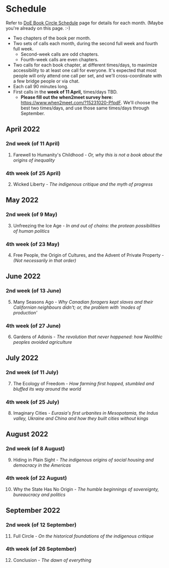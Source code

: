 # Schedule

Refer to [DoE Book Circle Schedule](https://doe.bookcircle.academy/schedule) page for details for each month. (Maybe you're already on this page. :-)

- Two chapters of the book per month.
- Two sets of calls each month, during the second full week and fourth full week.
	- Second-week calls are odd chapters.
	- Fourth-week calls are even chapters.
- Two calls for each book chapter, at different times/days, to maximize accessibility to at least one call for everyone. It's expected that most people will only attend one call per set, and we'll cross-coordinate with a few bridge people or via chat.
- Each call 90 minutes long.
- First calls in the **week of 11 April,** times/days TBD.
	- **Please fill out the when2meet survey here:**  <https://www.when2meet.com/?15231020-PfpdF>.  We'll choose the best two times/days, and use those same times/days through September.

## April 2022

### 2nd week (of 11 April)

1. Farewell to Humanity's Childhood - _Or, why this is not a book about the origins of inequality_

### 4th week (of 25 April)

2. Wicked Liberty - _The indigenous critique and the myth of progress_

## May 2022

### 2nd week (of 9 May)

3. Unfreezing the Ice Age - _In and out of chains: the protean possibilities of human politics_

### 4th week (of 23 May)

4. Free People, the Origin of Cultures, and the Advent of Private Property - _(Not necessarily in that order)_

## June 2022

### 2nd week (of 13 June)

5. Many Seasons Ago - _Why Canadian foragers kept slaves and their Californian neighbours didn't; or, the problem with 'modes of production'_

### 4th week (of 27 June)

6. Gardens of Adonis - _The revolution that never happened: how Neolithic peoples avoided agriculture_

## July 2022

### 2nd week (of 11 July)

7. The Ecology of Freedom - _How farming first hopped, stumbled and bluffed its way around the world_

### 4th week (of 25 July)

8. Imaginary Cities - _Eurasia's first urbanites in Mesopotamia, the Indus valley, Ukraine and China and how they built cities without kings_

## August 2022

### 2nd week (of 8 August)

9. Hiding in Plain Sight - _The indigenous origins of social housing and democracy in the Americas_

### 4th week (of 22 August)

10. Why the State Has No Origin - _The humble beginnings of sovereignty, bureaucracy and politics_

## September 2022

### 2nd week (of 12 September)

11. Full Circle - _On the historical foundations of the indigenous critique_

### 4th week (of 26 September)

12. Conclusion - _The dawn of everything_
